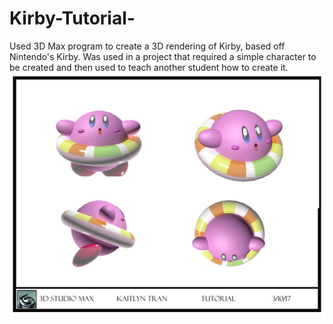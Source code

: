 # Kirby-Tutorial-
Used 3D Max program to create a 3D rendering of Kirby, based off Nintendo's Kirby. Was used in a project that required a simple character to be created and then used to teach another student how to create it. 
![Kirby Rendering](https://github.com/kst4052/Kirby-Tutorial-/blob/master/kirby.jpg "Kirby Rendering")
